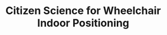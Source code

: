 ---
id: citsci
title: "Citizen Science for Wheelchair Indoor Positioning"
title_project: "Citizen Science for Wheelchair Indoor Positioning"
title_short: "CitSci"
period: "Okt 22 – Sep 23 (12 Monate)" 
round: "1"
lecture2go: "64229"
uhh_url: "https://www.hcl.uni-hamburg.de/ddlitlab/data-literacy-studierendenprojekte/erste-foerderrunde/citsci.html"
students: "Katharina Gerdes, Leonard Caanitz, Anton Semjonov"
mentor: "Prof. Dr. Janick Edinger"
text: |
    Das Projekt „CitSci“ hat die Konzeptionierung, Entwicklung und Validierung einer Indoor-Routing-Anwendung für Rollstuhlfahrerinnen und Rollstuhlfahrer zum Ziel, welche den Nutzern darüber hinaus die Möglichkeit bietet die gesammelten eigenen Daten zur Verbesserung des Routings, im Sinne eines Citizen Science Ansatzes, zur Verfügung zu stellen. Die konkrete Projektidee entstand während der Arbeit an verschiedenen Uni-Projekten und Abschlussarbeiten, bei denen Problemstellungen zu den Themen barrierefreies Routing und Indoor Lokalisierung von Rollstuhlfahrenden sowie das dezentrale Teilen von Daten im Mittelpunkt standen.  

    Zur Umsetzung des Projektes gilt es zum einen eine hinreichend akkurate Selbstlokalisierung von Rollstuhlfahrenden in Kombination mit einer Karte, welche sowohl innerhalb als auch außerhalb von Gebäuden funktioniert, zu realisieren. Zum anderen wird durch die Möglichkeit zum selbstbestimmten und ggf. selektiven Teilen von Daten mit Entscheidungsträgern oder anderen relevanten Akteuren eine bewusste Partizipation durch die Bereitstellung von Daten durch die Nutzenden betrachtet. 

    Der Projektumfang lässt sich prinzipiell in die Themenbereiche Selbstlokalisierung, Mapping, Routing sowie Visualisierung unterteilen. Zur Erreichung der Selbstlokalisierung wird eine Kombination aus GPS sowie inertialen Messeinheiten verwendet. Während die Selbstlokalisierung außerhalb von Gebäuden seit der Entwicklung des GPS keine Herausforderung mehr darstellt, gibt es bisher keine führende Entwicklung im Bereich der Indoor-Positionierung aufgrund von Problemen wie Kosteneffizienz, benötigter Infrastruktur oder Genauigkeit. Da ein Rollstuhl das elementare Problem der Schrittlängenerkennung in diesem Bereich der Forschung nicht besitzt, sind selbst mittels inertialer Messeinheiten gute Ergebnisse möglich. Darüber hinaus ist es notwendig jedwede Umwelt als 2-D-Karte zu modulieren. Hierfür kann außerhalb von Gebäuden auf frei verfügbares Kartenmaterial zurückgegriffen werden, während die Innenräume von Gebäuden wie bspw. U-Bahn-Stationen nur mittels Bauplänen erstellt werden können.

    Der Themenbereich Routing besitzt zwei Schwerpunkte. Zum einen ist die Wegfindung zwischen Startpunkt und Ziel ein essenzieller Bestandteil des Systems. Zum anderen werden die gefahrenen Routen von allen Benutzern des Systems aufgezeichnet. Mit diesen Daten ist es möglich die von der Anwendung vorgeschlagenen Routen zu verbessern sowie ggf. zu optimieren. Ein weiterer wichtiger Aspekt ist das theoretische Potenzial diese Daten zur Verbesserung der Planung öffentlicher Gebäude seitens der Stadt einzusetzen. Durch die Implementierung eines dezentralen Netzwerks innerhalb dessen die Daten selbstbestimmt mit ausgewählten Akteuren geteilt werden, wird ein Citizen Science Ansatz umgesetzt. Hierbei spielen der Datenschutz und die Kontrolle über die eigenen Daten eine zentrale Rolle. Die Visualisierung soll mittels einer Applikation auf einem Mobilgerät stattfinden, auf welchem die Nutzer:innen ihre Positionen auf der Karte sowie die schnellste Route zwischen zwei Punkten angezeigt bekommt.

    Alle im Projekt entwickelten Artefakte und Erkenntnisse werden unter dem Aspekt der Nachnutzbarkeit gewonnen. Der nachhaltige Umgang mit Projektergebnissen beginnt hierbei bereits damit, dass auf in vorangegangenen Projekten entwickelte Komponenten und Softwarebestandteile aufgesetzt wird und schließt mit der ans Projektende angeschlossenen öffentlichen Bereitstellung der Projektresultate. 
   

image: "https://www.hcl.uni-hamburg.de/16179325/wheelchair-lisanto-unsplash-3c8914fde8d0b71801c9869d14a44ac4ad8923ac.jpg"
image_credit: "lisanto/unsplash"
---